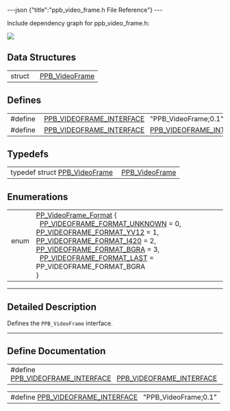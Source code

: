 ---json {"title":"ppb\_video\_frame.h File Reference"} ---

Include dependency graph for ppb\_video\_frame.h:

![](/docs/native-client/pepper_dev/c/ppb__video__frame_8h__incl.png)

Data Structures
---------------

<table><tbody><tr class="odd"><td style="text-align: right;">struct  </td><td><a href="/docs/native-client/pepper_dev/c/struct_p_p_b___video_frame__0__1/" class="el">PPB_VideoFrame</a></td></tr></tbody></table>

Defines
-------

<table><tbody><tr class="odd"><td style="text-align: right;">#define </td><td><a href="/docs/native-client/pepper_dev/c/ppb__video__frame_8h#a4176d3adc972a5e92e02b9fb85dc78fd" class="el">PPB_VIDEOFRAME_INTERFACE</a>   "PPB_VideoFrame;0.1"</td></tr><tr class="even"><td style="text-align: right;">#define </td><td><a href="/docs/native-client/pepper_dev/c/ppb__video__frame_8h#ac161d8c49f583eda31622d9fc010cd0d" class="el">PPB_VIDEOFRAME_INTERFACE</a>   <a href="/docs/native-client/pepper_dev/c/ppb__video__frame_8h#a4176d3adc972a5e92e02b9fb85dc78fd" class="el">PPB_VIDEOFRAME_INTERFACE</a></td></tr></tbody></table>

Typedefs
--------

<table><tbody><tr class="odd"><td style="text-align: right;">typedef struct <a href="/docs/native-client/pepper_dev/c/struct_p_p_b___video_frame__0__1/" class="el">PPB_VideoFrame</a> </td><td><a href="/docs/native-client/pepper_dev/c/group___interfaces#gaa76d004c840f6c4f64a0694e7c844ae9" class="el">PPB_VideoFrame</a></td></tr></tbody></table>

Enumerations
------------

<table><tbody><tr class="odd"><td style="text-align: right;">enum  </td><td><a href="/docs/native-client/pepper_dev/c/group___enums#ga4e7cf746d8acbfa268db1f5ebe8061bf" class="el">PP_VideoFrame_Format</a> {<br />
  <a href="/docs/native-client/pepper_dev/c/group___enums#gga4e7cf746d8acbfa268db1f5ebe8061bfa203cae6273b31da926c199ff4d27183a" class="el">PP_VIDEOFRAME_FORMAT_UNKNOWN</a> = 0, <a href="/docs/native-client/pepper_dev/c/group___enums#gga4e7cf746d8acbfa268db1f5ebe8061bfa6ff238ffd3c807c510712ae56e051e3a" class="el">PP_VIDEOFRAME_FORMAT_YV12</a> = 1, <a href="/docs/native-client/pepper_dev/c/group___enums#gga4e7cf746d8acbfa268db1f5ebe8061bfa0f72b9ac0cba278aab35e7a975624f76" class="el">PP_VIDEOFRAME_FORMAT_I420</a> = 2, <a href="/docs/native-client/pepper_dev/c/group___enums#gga4e7cf746d8acbfa268db1f5ebe8061bfa453d0201b2c7207ef58067ae7693ecfb" class="el">PP_VIDEOFRAME_FORMAT_BGRA</a> = 3,<br />
  <a href="/docs/native-client/pepper_dev/c/group___enums#gga4e7cf746d8acbfa268db1f5ebe8061bfa9c2ef109d6a4b3f32ab8c10b260aeab4" class="el">PP_VIDEOFRAME_FORMAT_LAST</a> = PP_VIDEOFRAME_FORMAT_BGRA<br />
}</td></tr></tbody></table>

------------------------------------------------------------------------

<span id="details" class="anchor" style="margin: 0;"></span>

Detailed Description
--------------------

Defines the `PPB_VideoFrame` interface.

------------------------------------------------------------------------

Define Documentation
--------------------

<span id="ac161d8c49f583eda31622d9fc010cd0d" class="anchor" style="margin: 0;"></span>

<table><tbody><tr class="odd"><td>#define <a href="/docs/native-client/pepper_dev/c/ppb__video__frame_8h#ac161d8c49f583eda31622d9fc010cd0d" class="el">PPB_VIDEOFRAME_INTERFACE</a>   <a href="/docs/native-client/pepper_dev/c/ppb__video__frame_8h#a4176d3adc972a5e92e02b9fb85dc78fd" class="el">PPB_VIDEOFRAME_INTERFACE</a></td></tr></tbody></table>

<span id="a4176d3adc972a5e92e02b9fb85dc78fd" class="anchor" style="margin: 0;"></span>

<table><tbody><tr class="odd"><td>#define <a href="/docs/native-client/pepper_dev/c/ppb__video__frame_8h#a4176d3adc972a5e92e02b9fb85dc78fd" class="el">PPB_VIDEOFRAME_INTERFACE</a>   "PPB_VideoFrame;0.1"</td></tr></tbody></table>
